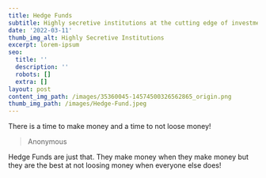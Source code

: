 ```yaml
---
title: Hedge Funds
subtitle: Highly secretive institutions at the cutting edge of investment strategies
date: '2022-03-11'
thumb_img_alt: Highly Secretive Institutions
excerpt: lorem-ipsum
seo:
  title: ''
  description: ''
  robots: []
  extra: []
layout: post
content_img_path: /images/35360045-14574500326562865_origin.png
thumb_img_path: /images/Hedge-Fund.jpeg
---
```

There is a time to make money and a time to not loose money!

> Anonymous

Hedge Funds are just that. They make money when they make money but they are the best at not loosing money when everyone else does! 
